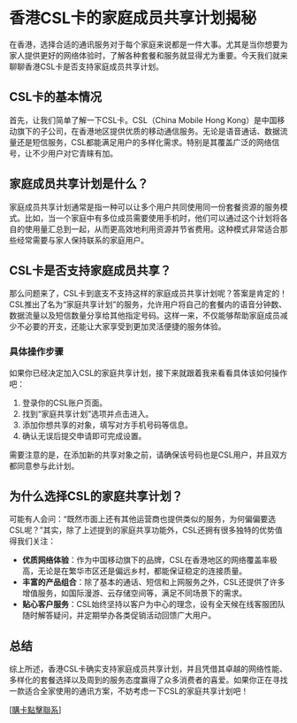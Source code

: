 # 香港CSL卡的家庭成员共享计划揭秘

在香港，选择合适的通讯服务对于每个家庭来说都是一件大事。尤其是当你想要为家人提供更好的网络体验时，了解各种套餐和服务就显得尤为重要。今天我们就来聊聊香港CSL卡是否支持家庭成员共享计划。

## CSL卡的基本情况

首先，让我们简单了解一下CSL卡。CSL（China Mobile Hong Kong）是中国移动旗下的子公司，在香港地区提供优质的移动通信服务。无论是语音通话、数据流量还是短信服务，CSL都能满足用户的多样化需求。特别是其覆盖广泛的网络信号，让不少用户对它青睐有加。

## 家庭成员共享计划是什么？

家庭成员共享计划通常是指一种可以让多个用户共同使用同一份套餐资源的服务模式。比如，当一个家庭中有多位成员需要使用手机时，他们可以通过这个计划将各自的使用量汇总到一起，从而更高效地利用资源并节省费用。这种模式非常适合那些经常需要与家人保持联系的家庭用户。

## CSL卡是否支持家庭成员共享？

那么问题来了，CSL卡到底支不支持这样的家庭成员共享计划呢？答案是肯定的！CSL推出了名为“家庭共享计划”的服务，允许用户将自己的套餐内的语音分钟数、数据流量以及短信数量分享给其他指定号码。这样一来，不仅能够帮助家庭成员减少不必要的开支，还能让大家享受到更加灵活便捷的服务体验。

### 具体操作步骤

如果你已经决定加入CSL的家庭共享计划，接下来就跟着我来看看具体该如何操作吧：

1. 登录你的CSL账户页面。
2. 找到“家庭共享计划”选项并点击进入。
3. 添加你想共享的对象，填写对方手机号码等信息。
4. 确认无误后提交申请即可完成设置。

需要注意的是，在添加新的共享对象之前，请确保该号码也是CSL用户，并且双方都同意参与此计划。

## 为什么选择CSL的家庭共享计划？

可能有人会问：“既然市面上还有其他运营商也提供类似的服务，为何偏偏要选CSL呢？”其实，除了上述提到的家庭共享功能外，CSL还拥有很多独特的优势值得我们关注：

- **优质网络体验**：作为中国移动旗下的品牌，CSL在香港地区的网络覆盖率极高，无论是在繁华市区还是偏远乡村，都能保证稳定的连接质量。
- **丰富的产品组合**：除了基本的通话、短信和上网服务之外，CSL还提供了许多增值服务，如国际漫游、云存储空间等，满足不同场景下的需求。
- **贴心客户服务**：CSL始终坚持以客户为中心的理念，设有全天候在线客服团队随时解答疑问，并定期举办各类促销活动回馈广大用户。

## 总结

综上所述，香港CSL卡确实支持家庭成员共享计划，并且凭借其卓越的网络性能、多样化的套餐选择以及周到的服务态度赢得了众多消费者的喜爱。如果你正在寻找一款适合全家使用的通讯方案，不妨考虑一下CSL的家庭共享计划吧！

[[購卡點擊聯系](https://t.me/s/SXDXQF)]